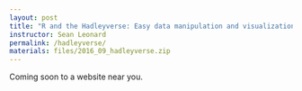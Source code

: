 ```yaml
---
layout: post
title: "R and the Hadleyverse: Easy data manipulation and visualization"
instructor: Sean Leonard
permalink: /hadleyverse/
materials: files/2016_09_hadleyverse.zip
---
```


Coming soon to a website near you.
